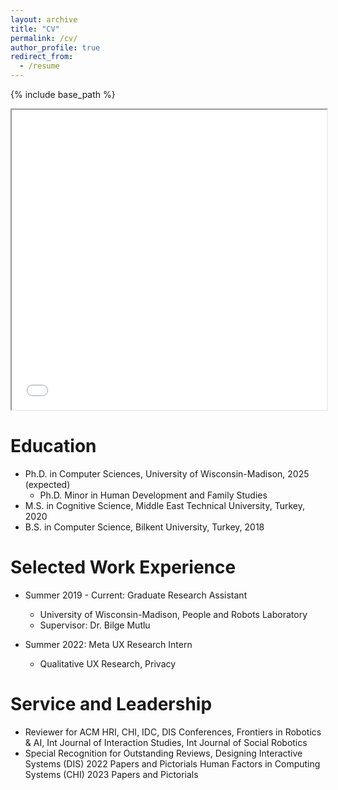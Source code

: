 ```yaml
---
layout: archive
title: "CV"
permalink: /cv/
author_profile: true
redirect_from:
  - /resume
---
```


{% include base_path %}


<iframe src="/files/Resume_BengisuCagiltay.pdf" width="100%" height="480" allow="autoplay"></iframe>

Education
======
* Ph.D. in Computer Sciences, University of Wisconsin-Madison, 2025 (expected)
  * Ph.D. Minor in Human Development and Family Studies
* M.S. in Cognitive Science, Middle East Technical University, Turkey, 2020
* B.S. in Computer Science, Bilkent University, Turkey, 2018

Selected Work Experience
======
* Summer 2019 - Current: Graduate Research Assistant
  * University of Wisconsin-Madison, People and Robots Laboratory
  * Supervisor: Dr. Bilge Mutlu

* Summer 2022: Meta UX Research Intern
  * Qualitative UX Research, Privacy


Service and Leadership
======
* Reviewer for ACM HRI, CHI, IDC, DIS Conferences, Frontiers in Robotics & AI, Int Journal of Interaction Studies, Int Journal of Social Robotics
* Special Recognition for Outstanding Reviews,
Designing Interactive Systems (DIS) 2022 Papers and Pictorials
Human Factors in Computing Systems (CHI) 2023 Papers and Pictorials
